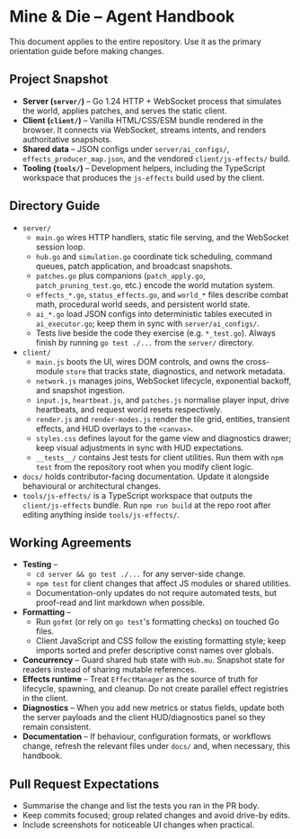 # Mine & Die – Agent Handbook

This document applies to the entire repository. Use it as the primary orientation guide before making changes.

## Project Snapshot
- **Server (`server/`)** – Go 1.24 HTTP + WebSocket process that simulates the world, applies patches, and serves the static client.
- **Client (`client/`)** – Vanilla HTML/CSS/ESM bundle rendered in the browser. It connects via WebSocket, streams intents, and renders authoritative snapshots.
- **Shared data** – JSON configs under `server/ai_configs/`, `effects_producer_map.json`, and the vendored `client/js-effects/` build.
- **Tooling (`tools/`)** – Development helpers, including the TypeScript workspace that produces the `js-effects` build used by the client.

## Directory Guide
- `server/`
  - `main.go` wires HTTP handlers, static file serving, and the WebSocket session loop.
  - `hub.go` and `simulation.go` coordinate tick scheduling, command queues, patch application, and broadcast snapshots.
  - `patches.go` plus companions (`patch_apply.go`, `patch_pruning_test.go`, etc.) encode the world mutation system.
  - `effects_*.go`, `status_effects.go`, and `world_*` files describe combat math, procedural world seeds, and persistent world state.
  - `ai_*.go` load JSON configs into deterministic tables executed in `ai_executor.go`; keep them in sync with `server/ai_configs/`.
  - Tests live beside the code they exercise (e.g. `*_test.go`). Always finish by running `go test ./...` from the `server/` directory.
- `client/`
  - `main.js` boots the UI, wires DOM controls, and owns the cross-module `store` that tracks state, diagnostics, and network metadata.
  - `network.js` manages joins, WebSocket lifecycle, exponential backoff, and snapshot ingestion.
  - `input.js`, `heartbeat.js`, and `patches.js` normalise player input, drive heartbeats, and request world resets respectively.
  - `render.js` and `render-modes.js` render the tile grid, entities, transient effects, and HUD overlays to the `<canvas>`.
  - `styles.css` defines layout for the game view and diagnostics drawer; keep visual adjustments in sync with HUD expectations.
  - `__tests__/` contains Jest tests for client utilities. Run them with `npm test` from the repository root when you modify client logic.
- `docs/` holds contributor-facing documentation. Update it alongside behavioural or architectural changes.
- `tools/js-effects/` is a TypeScript workspace that outputs the `client/js-effects` bundle. Run `npm run build` at the repo root after editing anything inside `tools/js-effects/`.

## Working Agreements
- **Testing** –
  - `cd server && go test ./...` for any server-side change.
  - `npm test` for client changes that affect JS modules or shared utilities.
  - Documentation-only updates do not require automated tests, but proof-read and lint markdown when possible.
- **Formatting** –
  - Run `gofmt` (or rely on `go test`'s formatting checks) on touched Go files.
  - Client JavaScript and CSS follow the existing formatting style; keep imports sorted and prefer descriptive const names over globals.
- **Concurrency** – Guard shared hub state with `Hub.mu`. Snapshot state for readers instead of sharing mutable references.
- **Effects runtime** – Treat `EffectManager` as the source of truth for lifecycle, spawning, and cleanup. Do not create parallel effect registries in the client.
- **Diagnostics** – When you add new metrics or status fields, update both the server payloads and the client HUD/diagnostics panel so they remain consistent.
- **Documentation** – If behaviour, configuration formats, or workflows change, refresh the relevant files under `docs/` and, when necessary, this handbook.

## Pull Request Expectations
- Summarise the change and list the tests you ran in the PR body.
- Keep commits focused; group related changes and avoid drive-by edits.
- Include screenshots for noticeable UI changes when practical.

